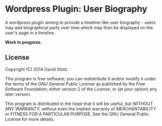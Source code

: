 # Wordpress Plugin: User Biography

A wordpress plugin aiming to provide a timeline-like user biography - users may add biographical parts over time which may then be displayed on the user's page in a timeline.

**Work in progress.**

## License

Copyright (C) 2014 David Stutz

This program is free software; you can redistribute it and/or modify it under the terms of the GNU General Public License as published by the Free Software Foundation; either version 2 of the License, or (at your option) any later version.

This program is distributed in the hope that it will be useful, but WITHOUT ANY WARRANTY; without even the implied warranty of MERCHANTABILITY or FITNESS FOR A PARTICULAR PURPOSE.  See the GNU General Public License for more details.